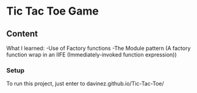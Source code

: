 # Tic Tac Toe Game

## Content 

What I learned: 
-Use of Factory functions
-The Module pattern (A factory function wrap in an IIFE (Immediately-invoked function expression))

### Setup

To run this project, just enter to davinez.github.io/Tic-Tac-Toe/

